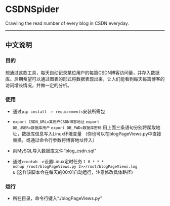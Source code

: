 # CSDNSpider
Crawling the read number of every blog in CSDN everyday.

***

## 中文说明
### 目的
想通过这款工具，每天自动记录某位用户的每篇CSDN博客访问量，并存入数据库。后期希望可以通过图表的形式将数据表现出来，让人们能看到每天每篇博客的访问增长情况，并做一定的分析。
### 使用
* 通过<code>pip install -r requirements</code>安装所需包

* <code>export CSDN_URL=某用户CSDN博客地址</code> 
<code>export DB_USER=数据库用户</code> 
<code>export DB_PWD=数据库密码</code> 
用上面三条语句分别将爬取地址，数据库信息写入Linux环境变量
（你也可以在blogPageViews.py中直接替换，或通过命令行参数将博客地址传入）

* 向MySQL导入数据库文件“blog_csdn.sql”

* 通过<code>crontab -e</code>设置Linux定时任务
<code>1 0 * * * nohup /root/blogPageViews.py 2>>/root/blogPageViews.log &</code>
(这样该脚本会在每天的00:01自动运行，注意修改具体路径)
### 运行
* 所在目录，命令行键入“./blogPageViews.py”

